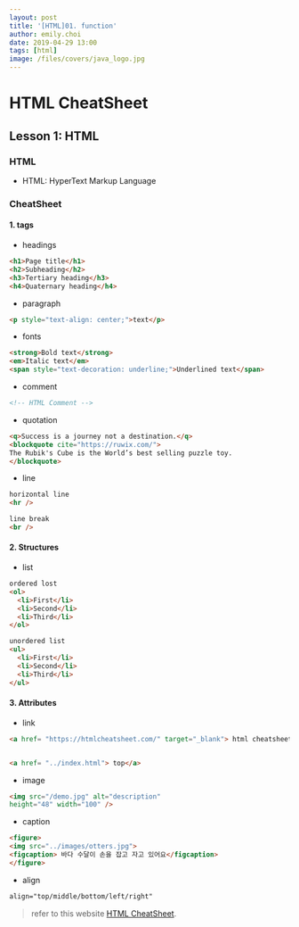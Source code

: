 ```yaml
---
layout: post
title: '[HTML]01. function'
author: emily.choi
date: 2019-04-29 13:00
tags: [html]
image: /files/covers/java_logo.jpg
---
```

# HTML CheatSheet

## Lesson 1: HTML

### HTML
- HTML: HyperText Markup Language

### CheatSheet

#### 1. tags
 - headings
```html
<h1>Page title</h1>
<h2>Subheading</h2>
<h3>Tertiary heading</h3>
<h4>Quaternary heading</h4>
```

 - paragraph
```html
<p style="text-align: center;">text</p>
```

 - fonts
 ```html
 <strong>Bold text</strong>
 <em>Italic text</em>
 <span style="text-decoration: underline;">Underlined text</span>
```
 - comment
 ```html
 <!-- HTML Comment -->
```

- quotation
```html
<q>Success is a journey not a destination.</q>
<blockquote cite="https://ruwix.com/">
The Rubik's Cube is the World’s best selling puzzle toy.
</blockquote> 
```

- line
```html
horizontal line
<hr />

line break
<br />
```

#### 2. Structures

- list
```html
ordered lost
<ol>
  <li>First</li>
  <li>Second</li>
  <li>Third</li>
</ol>

unordered list
<ul>
  <li>First</li>
  <li>Second</li>
  <li>Third</li>
</ul>
```

#### 3. Attributes
- link
```html
<a href= "https://htmlcheatsheet.com/" target="_blank"> html cheatsheet</a> 


<a href= "../index.html"> top</a>
```

- image

```html
<img src="/demo.jpg" alt="description" 
height="48" width="100" />
```

- caption
```html
<figure>
<img src="../images/otters.jpg">
<figcaption> 바다 수달이 손을 잡고 자고 있어요</figcaption> 
</figure>
```
- align
```html
align="top/middle/bottom/left/right"
```



> refer to this website [HTML CheatSheet](https://htmlcheatsheet.com/).

